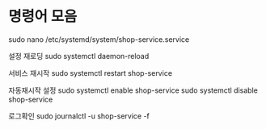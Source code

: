 # 명령어 모음
sudo nano /etc/systemd/system/shop-service.service

설정 재로딩
sudo systemctl daemon-reload

서비스 재시작
sudo systemctl restart shop-service

자동재시작 설정
sudo systemctl enable shop-service
sudo systemctl disable shop-service

로그확인
sudo journalctl -u shop-service -f